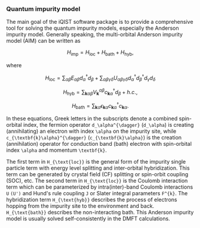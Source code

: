 ### Quantum impurity model

The main goal of the iQIST software package is to provide a comprehensive tool for solving the quantum impurity models, especially the Anderson impurity model. Generally speaking, the multi-orbital Anderson impurity model (AIM) can be written as 

```math
\begin{equation}
H_{\text{imp}} = H_{\text{loc}} + H_{\text{bath}} + H_{\text{hyb}},
\end{equation}
```

where

```math
\begin{equation}
H_{\text{loc}} = \sum_{\alpha\beta} E_{\alpha\beta} d_{\alpha}^{\dagger} d_{\beta}+\sum_{\alpha\beta\gamma\delta} U_{\alpha\beta\gamma\delta} 
    d^{\dagger}_{\alpha}d^{\dagger}_{\beta} d_{\gamma} d_{\delta}
\end{equation}
```

```math
\begin{equation}
H_{\text{hyb}} = \sum_{\textbf{k}\alpha\beta} V^{\alpha\beta}_{\textbf{k}} c_{\textbf{k}\alpha}^{\dagger} d_{\beta} + h.c.,
\end{equation}
```

```math
\begin{equation}
H_{\text{bath}} = \sum_{\textbf{k}\alpha} \epsilon_{\textbf{k}\alpha} c_{\textbf{k}\alpha}^{\dagger} c_{\textbf{k}\alpha}.
\end{equation}
```

In these equations, Greek letters in the subscripts denote a combined spin-orbital index, the fermion operator ``d_\alpha^{\dagger}`` (``d_\alpha``) is creating (annihilating) an electron with index ``\alpha`` on the impurity site, while ``c_{\textbf{k}\alpha}^{\dagger}`` (``c_{\textbf{k}\alpha}``) is the creation (annihilation) operator for conduction band (bath) electron with spin-orbital index ``\alpha`` and momentum ``\textbf{k}``. 

The first term in ``H_{\text{loc}}`` is the general form of the impurity single particle term with energy level splitting and inter-orbital hybridization. This term can be generated by crystal field (CF) splitting or spin-orbit coupling (SOC), etc. The second term in ``H_{\text{loc}}`` is the Coulomb interaction term which can be parameterized by intra(inter)-band Coulomb interactions ``U`` ``(U')`` and Hund's rule coupling ``J`` or Slater integral parameters ``F^{k}``. The hybridization term ``H_{\text{hyb}}`` describes the process of electrons hopping from the impurity site to the environment and back. ``H_{\text{bath}}`` describes the non-interacting bath. This Anderson impurity model is usually solved self-consistently in the DMFT calculations.
